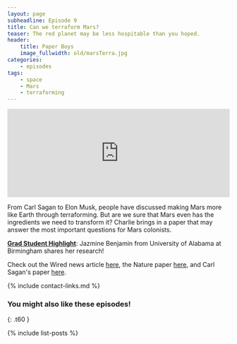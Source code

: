 ```yaml
---
layout: page
subheadline: Episode 9
title: Can we terraform Mars?
teaser: The red planet may be less hospitable than you hoped.
header:
    title: Paper Boys
    image_fullwidth: old/marsTerra.jpg
categories:
    - episodes
tags:
    - space
    - Mars
    - terraforming
---
```


<iframe src="https://pinecast.com/player/57a1ee42-2dbb-4f33-8752-a99a1edf941b?theme=thick" seamless height="200" style="border:0" class="pinecast-embed" frameborder="0" width="100%"></iframe>

From Carl Sagan to Elon Musk, people have discussed making Mars more like Earth through terraforming. But are we sure that Mars even has the ingredients we need to transform it? Charlie brings in a paper that may answer the most important questions for Mars colonists.

[**Grad Student Highlight**](http://paperboyspodcast.com/gradhighlight/): Jazmine Benjamin from University of Alabama at Birmingham shares her research!

Check out the Wired news article [here](https://www.wired.com/story/co2-terraforming-mars/ ), the Nature paper [here](https://www.nature.com/articles/s41550-018-0529-6), and Carl Sagan's paper [here](https://www.sciencedirect.com/science/article/pii/001910357190131X).


{% include contact-links.md %}


### You might also like these episodes!
{: .t60 }

{% include list-posts %}
